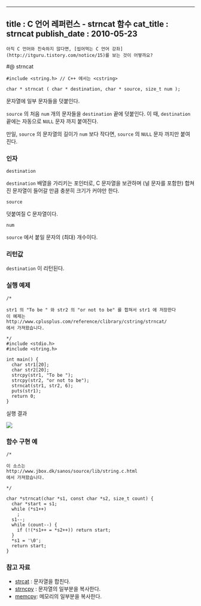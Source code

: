 ----------------
title : C 언어 레퍼런스 - strncat 함수
cat_title :  strncat
publish_date : 2010-05-23
--------------



```warning
아직 C 언어와 친숙하지 않다면, [씹어먹는 C 언어 강좌](http://itguru.tistory.com/notice/15)를 보는 것이 어떻까요?

```

#@ strncat

```info-format
#include <string.h> // C++ 에서는 <cstring>

char * strncat ( char * destination, char * source, size_t num );
```


문자열에 일부 문자들을 덧붙인다.

`source` 의 처음 `num` 개의 문자들을 `destination` 끝에 덧붙인다. 이 때, `destination` 끝에는 자동으로 `NULL` 문자 까지 붙여진다.

만일, `source` 의 문자열의 길이가 `num` 보다 작다면, `source` 의 `NULL` 문자 까지만 붙여진다.



###  인자




`destination`

`destination` 배열을 가리키는 포인터로, C 문자열을 보관하며 (널 문자를 포함한) 합쳐진 문자열이 들어갈 만큼 충분히 크기가 커야만 한다.

`source`

덧붙여질 C 문자열이다.

`num`

`source` 에서 붙일 문자의 (최대) 개수이다.



###  리턴값


`destination` 이 리턴된다.



###  실행 예제


```cpp-formatted
/*

str1 의 "To be " 와 str2 의 "or not to be" 를 합쳐서 str1 에 저장한다
이 예제는
http://www.cplusplus.com/reference/clibrary/cstring/strncat/
에서 가져왔습니다.

*/
#include <stdio.h>
#include <string.h>

int main() {
  char str1[20];
  char str2[20];
  strcpy(str1, "To be ");
  strcpy(str2, "or not to be");
  strncat(str1, str2, 6);
  puts(str1);
  return 0;
}
```

실행 결과


![](http://img1.daumcdn.net/thumb/R1920x0/?fname=http%3A%2F%2Fcfile24.uf.tistory.com%2Fimage%2F201608194C14EF7D2681EB)



###  함수 구현 예


```cpp-formatted
/*

이 소스는
http://www.jbox.dk/sanos/source/lib/string.c.html
에서 가져왔습니다.

*/

char *strncat(char *s1, const char *s2, size_t count) {
  char *start = s1;
  while (*s1++)
    ;
  s1--;
  while (count--) {
    if (!(*s1++ = *s2++)) return start;
  }
  *s1 = '\0';
  return start;
}
```



###  참고 자료


*  [strcat](http://itguru.tistory.com/81)  :  문자열을 합친다.
*  [strncpy](http://itguru.tistory.com/80)  :  문자열의 일부분을 복사한다.
*  [memcpy](http://itguru.tistory.com/77):  메모리의 일부분을 복사한다.